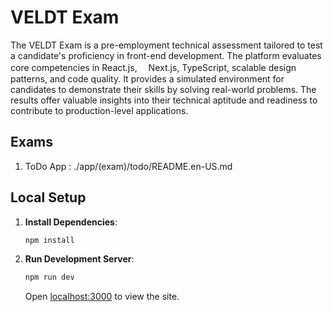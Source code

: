 # VELDT Exam

The VELDT Exam is a pre-employment technical assessment tailored to test a candidate's proficiency in front-end development. The platform evaluates core competencies in React.js,　 Next.js, TypeScript, scalable design patterns, and code quality. It provides a simulated environment for candidates to demonstrate their skills by solving real-world problems. The results offer valuable insights into their technical aptitude and readiness to contribute to production-level applications.

## Exams

1. ToDo App : ./app/(exam)/todo/README.en-US.md

## Local Setup

1. **Install Dependencies**:

   ```sh
   npm install
   ```

2. **Run Development Server**:

   ```sh
   npm run dev
   ```

   Open [localhost:3000](http://localhost:3000) to view the site.
